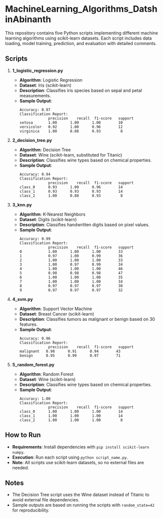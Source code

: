 # MachineLearning_Algorithms_DatshinAbinanth

This repository contains five Python scripts implementing different machine learning algorithms using scikit-learn datasets. Each script includes data loading, model training, prediction, and evaluation with detailed comments.

## Scripts

1. **1_logistic_regression.py**
   - **Algorithm**: Logistic Regression
   - **Dataset**: Iris (scikit-learn)
   - **Description**: Classifies iris species based on sepal and petal measurements.
   - **Sample Output**:
     ```
     Accuracy: 0.97
     Classification Report:
                  precision    recall  f1-score   support
     setosa       1.00      1.00      1.00        10
     versicolor   0.92      1.00      0.96        12
     virginica    1.00      0.88      0.93         8
     ```

2. **2_decision_tree.py**
   - **Algorithm**: Decision Tree
   - **Dataset**: Wine (scikit-learn, substituted for Titanic)
   - **Description**: Classifies wine types based on chemical properties.
   - **Sample Output**:
     ```
     Accuracy: 0.94
     Classification Report:
                  precision    recall  f1-score   support
     class_0      0.93      1.00      0.96        14
     class_1      0.93      0.93      0.93        14
     class_2      1.00      0.88      0.93         8
     ```

3. **3_knn.py**
   - **Algorithm**: K-Nearest Neighbors
   - **Dataset**: Digits (scikit-learn)
   - **Description**: Classifies handwritten digits based on pixel values.
   - **Sample Output**:
     ```
     Accuracy: 0.99
     Classification Report:
                  precision    recall  f1-score   support
     0            1.00      1.00      1.00        33
     1            0.97      1.00      0.99        36
     2            1.00      1.00      1.00        33
     3            1.00      0.97      0.99        34
     4            1.00      1.00      1.00        46
     5            0.98      0.98      0.98        47
     6            1.00      1.00      1.00        35
     7            1.00      1.00      1.00        34
     8            0.97      0.97      0.97        30
     9            0.97      0.97      0.97        32
     ```

4. **4_svm.py**
   - **Algorithm**: Support Vector Machine
   - **Dataset**: Breast Cancer (scikit-learn)
   - **Description**: Classifies tumors as malignant or benign based on 30 features.
   - **Sample Output**:
     ```
     Accuracy: 0.96
     Classification Report:
                  precision    recall  f1-score   support
     malignant   0.98      0.91      0.94        43
     benign      0.95      0.99      0.97        71
     ```

5. **5_random_forest.py**
   - **Algorithm**: Random Forest
   - **Dataset**: Wine (scikit-learn)
   - **Description**: Classifies wine types based on chemical properties.
   - **Sample Output**:
     ```
     Accuracy: 1.00
     Classification Report:
                  precision    recall  f1-score   support
     class_0      1.00      1.00      1.00        14
     class_1      1.00      1.00      1.00        14
     class_2      1.00      1.00      1.00         8
     ```

## How to Run
- **Requirements**: Install dependencies with `pip install scikit-learn numpy`.
- **Execution**: Run each script using `python script_name.py`.
- **Note**: All scripts use scikit-learn datasets, so no external files are needed.

## Notes
- The Decision Tree script uses the Wine dataset instead of Titanic to avoid external file dependencies.
- Sample outputs are based on running the scripts with `random_state=42` for reproducibility.
